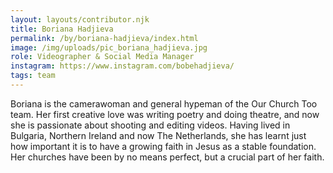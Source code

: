 ```yaml
---
layout: layouts/contributor.njk
title: Boriana Hadjieva
permalink: /by/boriana-hadjieva/index.html
image: /img/uploads/pic_boriana_hadjieva.jpg
role: Videographer & Social Media Manager
instagram: https://www.instagram.com/bobehadjieva/
tags: team
---
```

Boriana is the camerawoman and general hypeman of the Our Church Too team. Her first creative love was writing poetry and doing theatre, and now she is passionate about shooting and editing videos. Having lived in Bulgaria, Northern Ireland and now The Netherlands, she has learnt just how important it is to have a growing faith in Jesus as a stable foundation. Her churches have been by no means perfect, but a crucial part of her faith.